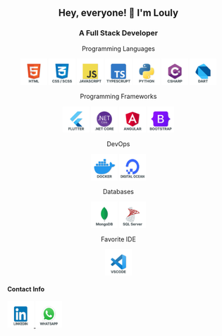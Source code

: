 <h2 align="center">Hey, everyone! 👋 I'm Louly</h2>

<h3 align="center">A Full Stack Developer</h3>

<div align="center">
  <p>Programming Languages</p>
  <p>
    <img src="https://github.com/mathlouly/mathlouly/blob/main/html-icon.png" alt="html" width="60" height="60"/>
    <img src="https://github.com/mathlouly/mathlouly/blob/main/css-icon.png" alt="css" width="60" height="60"/>
    <img src="https://github.com/mathlouly/mathlouly/blob/main/js-icon.png" alt="javascript" width="60" height="60"/>
    <img src="https://github.com/mathlouly/mathlouly/blob/main/ts-icon.png" alt="typescript" width="60" height="60"/>
    <img src="https://github.com/mathlouly/mathlouly/blob/main/python-icon.png" alt="python" width="60" height="60"/>
    <img src="https://github.com/mathlouly/mathlouly/blob/main/csharp-icon.png" alt="csharp" width="60" height="60"/>
    <img src="https://github.com/mathlouly/mathlouly/blob/main/dart-icon.png" alt="dart" width="60" height="60"/>
  </p>
</div>

<div align="center">
  <p>Programming Frameworks</p>
  <p>
    <img src="https://github.com/mathlouly/mathlouly/blob/main/flutter-icon.png" alt="flutter" width="60" height="60"/>
    <img src="https://github.com/mathlouly/mathlouly/blob/main/dotnet-icon.png" alt="dotnet" width="60" height="60"/>
    <img src="https://github.com/mathlouly/mathlouly/blob/main/angular-icon.png" alt="angular" width="60" height="60"/>
    <img src="https://github.com/mathlouly/mathlouly/blob/main/bootstrap-icon.png" alt="bootstrap" width="60" height="60"/>
  </p>
</div>

<div align="center">
  <p>DevOps</p>
  <p>
    <img src="https://github.com/mathlouly/mathlouly/blob/main/docker-icon.png" alt="docker" width="60" height="60"/>
    <img src="https://github.com/mathlouly/mathlouly/blob/main/digitalocean-icon.png" alt="digitalocean" width="60" height="60"/>
  </p>
</div>

<div align="center">
  <p>Databases</p>
  <p>
    <img src="https://github.com/mathlouly/mathlouly/blob/main/mongodb-icon.png" alt="mongodb" width="60" height="60"/>
    <img src="https://github.com/mathlouly/mathlouly/blob/main/sqlserver-icon.png" alt="sqlserver" width="60" height="60"/>
  </p>
</div>


<div align="center">
  <p>Favorite IDE</p>
  <p>
    <img src="https://github.com/mathlouly/mathlouly/blob/main/vscode-icon.png" alt="vscode" width="60" height="60"/>
  </p>
</div>

#### Contact Info

<div align="left">
  <a href="https://www.linkedin.com/in/matheuslouly/">
    <img src="https://github.com/mathlouly/mathlouly/blob/main/linkedin-icon.png" alt="linkedin" width="60" height="60">
  </a>

  <a href="https://api.whatsapp.com/send?phone=5562996848115">
    <img src="https://github.com/mathlouly/mathlouly/blob/main/whatsapp-icon.png" alt="whatsapp" width="60" height="60">
  </a>  
</div>
